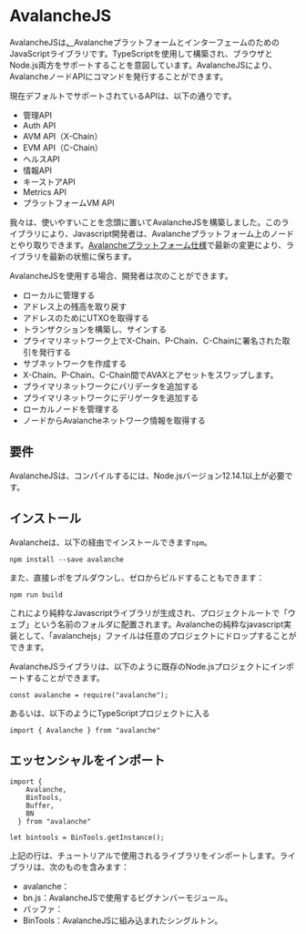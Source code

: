 # AvalancheJS

AvalancheJSは[、](../../../#avalanche)AvalancheプラットフォームとインターフェームのためのJavaScriptライブラリです。TypeScriptを使用して構築され、ブラウザとNode.js両方をサポートすることを意図しています。AvalancheJSにより、AvalancheノードAPIにコマンドを発行することができます。

現在デフォルトでサポートされているAPIは、以下の通りです。

* 管理API
* Auth API
* AVM API（X-Chain）
* EVM API（C-Chain）
* ヘルスAPI
* 情報API
* キーストアAPI
* Metrics API
* プラットフォームVM API

我々は、使いやすいことを念頭に置いてAvalancheJSを構築しました。このライブラリにより、Javascript開発者は、Avalancheプラットフォーム上のノードとやり取りできます。[Avalancheプラットフォーム仕様](https://docs.avax.network)で最新の変更により、ライブラリを最新の状態に保ちます。

AvalancheJSを使用する場合、開発者は次のことができます。

* ローカルに管理する
* アドレス上の残高を取り戻す
* アドレスのためにUTXOを取得する
* トランザクションを構築し、サインする
* プライマリネットワーク上でX-Chain、P-Chain、C-Chainに署名された取引を発行する
* サブネットワークを作成する
* X-Chain、P-Chain、C-Chain間でAVAXとアセットをスワップします。
* プライマリネットワークにバリデータを追加する
* プライマリネットワークにデリゲータを追加する
* ローカルノードを管理する
* ノードからAvalancheネットワーク情報を取得する

## 要件

AvalancheJSは、コンパイルするには、Node.jsバージョン12.14.1以上が必要です。

## インストール

Avalancheは、以下の経由でインストールできます`npm`。

`npm install --save avalanche`

また、直接レポをプルダウンし、ゼロからビルドすることもできます：

`npm run build`

これにより純粋なJavascriptライブラリが生成され、プロジェクトルートで「ウェブ」という名前のフォルダに配置されます。Avalancheの純粋なjavascript実装として、「avalanchejs」ファイルは任意のプロジェクトにドロップすることができます。

AvalancheJSライブラリは、以下のように既存のNode.jsプロジェクトにインポートすることができます。

```text
const avalanche = require("avalanche");
```

あるいは、以下のようにTypeScriptプロジェクトに入る

```text
import { Avalanche } from "avalanche"
```

## エッセンシャルをインポート

```text
import {
    Avalanche,
    BinTools,
    Buffer,
    BN
  } from "avalanche"

let bintools = BinTools.getInstance();
```

上記の行は、チュートリアルで使用されるライブラリをインポートします。ライブラリは、次のものを含みます：

* avalanche：
* bn.js：AvalancheJSで使用するビグナンバーモジュール。
* バッファ：
* BinTools：AvalancheJSに組み込まれたシングルトン。

